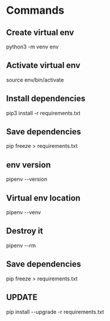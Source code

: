 # Commands

## Create virtual env

python3 -m venv env

## Activate virtual env 

source env/bin/activate

## Install dependencies

pip3 install -r requirements.txt

## Save dependencies

pip freeze > requirements.txt


## env version

pipenv --version

## Virtual env location

pipenv --venv

## Destroy it

pipenv --rm

## Save dependencies

pip freeze > requirements.txt

## UPDATE

pip install --upgrade -r requirements.txt
